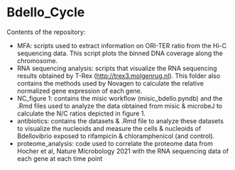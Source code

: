 # Bdello_Cycle

Contents of the repository:

* MFA: scripts used to extract information on ORI-TER ratio from the Hi-C sequencing data. This script plots the binned DNA coverage along the chromosome.
* RNA sequencing analysis: scripts that visualize the RNA sequencing results obtained by T-Rex (http://trex3.molgenrug.nl). This folder also contains the methods used by Novagen to calculate the relative normalized gene expression of each gene.
* NC_figure 1: contains the misic workflow (misic_bdello.pyndb) and the .Rmd files used to analyze the data obtained from misic & microbeJ to calculate the N/C ratios depicted in figure 1.
* antibiotics: contains the datasets & .Rmd file to analyze these datasets to visualize the nucleoids and measure the cells & nucleoids of Bdellovibrio exposed to rifampicin & chloramphenicol (and control).
* proteome_analysis: code used to correlate the proteome data from Hocher et al, Nature Microbology 2021 with the RNA sequencing data of each gene at each time point
